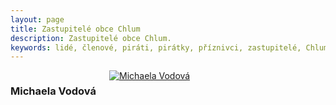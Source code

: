 ```yaml
---
layout: page
title: Zastupitelé obce Chlum
description: Zastupitelé obce Chlum.
keywords: lidé, členové, piráti, pirátky, příznivci, zastupitelé, Chlum
---
```


<div class="o-section">
<div class="row"> 
<div class="columns medium-12">          
        
<div class="o-section-header o-section-header--bordered">
<h3 class="o-section__heading t-h2-super">
            Michaela Vodová
</h3>
</div>
<div class="c-program-candidates">
<div class="c-program-candidate-badge">
<a class="c-program-candidate-badge__body" 
            href="https://trebicsko.pirati.cz/lide/michaela-vodova/">
<div class="c-program-candidate-badge__avatar">
<img 
            src="https://trebicsko.pirati.cz/assets/8a55e6-e963f7969330edf744efe44032d1b079412dfcd34a23eb3109bf5ddc22ca8ef6.jpg" 
            alt="Michaela Vodová" 
class="c-program-candidate-badge__avatar-image">
</div>
<div class="c-program-candidate-badge__description">
<h4 class="c-program-candidate-badge__name"><span class="c-headline-anchor">
            
</span></h4>
<strong class="c-program-candidate-badge__profession">
            
</strong>
<p class="c-program-candidate-badge__bio">
            
</p>
</div>
</a>
</div>
</div>
